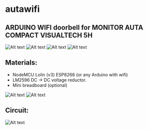 # autawifi
## ARDUINO WIFI doorbell for MONITOR AUTA COMPACT VISUALTECH 5H

![Alt text](images/1.png?raw=true)
![Alt text](images/2.png?raw=true)
![Alt text](images/3.png?raw=true)
![Alt text](images/4.png?raw=true)


## Materials:
- NodeMCU Lolin (v3) ESP8266 (or any Arduino with wifi)
- LM2596 DC -> DC voltage reductor.
- Mini breadboard (optional)

![Alt text](images/esp8266.jpg?raw=true)
![Alt text](images/lm2596.jpg?raw=true)

## Circuit:
![Alt text](images/dia.png?raw=true)

